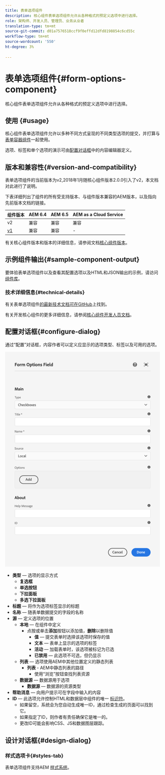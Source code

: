 ```yaml
---
title: 表单选项组件
description: 核心组件表单选项组件允许从各种格式的预定义选项中进行选择。
role: 架构师、开发人员、管理员、业务从业者
translation-type: tm+mt
source-git-commit: d01a7576518ccf9f0effd12dfd8198854c6cd55c
workflow-type: tm+mt
source-wordcount: '550'
ht-degree: 3%

---
```



# 表单选项组件{#form-options-component}

核心组件表单选项组件允许从各种格式的预定义选项中进行选择。

## 使用 {#usage}

核心组件表单选项组件允许以多种不同方式呈现的不同类型选项的提交，并打算与[表单容器组件](form-container.md)一起使用。

选项、标签和单个选项的演示可由[配置对话框](#configure-dialog)中的内容编辑器定义。

## 版本和兼容性{#version-and-compatibility}

表单选项组件的当前版本为v2,2018年1月随核心组件版本2.0.0引入了v2，本文档对此进行了说明。

下表详细列出了组件的所有受支持版本、与组件版本兼容的AEM版本，以及指向先前版本文档的链接。

| 组件版本 | AEM 6.4 | AEM 6.5 | AEM as a Cloud Service |
|--- |--- |--- |---|
| v2 | 兼容 | 兼容 | 兼容 |
| [v1](/help/components/v1/form-options-v1.md) | 兼容 | 兼容 | - |

有关核心组件版本和版本的详细信息，请参阅文档[核心组件版本](/help/versions.md)。

## 示例组件输出{#sample-component-output}

要体验表单选项组件以及查看其配置选项以及HTML和JSON输出的示例，请访问[组件库](https://adobe.com/go/aem_cmp_library_form_options)。

### 技术详细信息{#technical-details}

有关表单选项组件[的最新技术文档可在GitHub](https://adobe.com/go/aem_cmp_tech_form_options_v2)上找到。

有关开发核心组件的更多详细信息，请参阅[核心组件开发人员文档](/help/developing/overview.md)。

## 配置对话框{#configure-dialog}

通过“配置”对话框，内容作者可以定义应显示的选项类型、标签以及可用的选项。

![表单选项组件的编辑对话框](/help/assets/form-options-edit.png)

* **类型**  — 选项的显示方式
   * **复选框**
   * **单选按钮**
   * **下拉面板**
   * **多选下拉面板**
* **标题**  — 将作为选项标签显示的标题
* **名称**  — 随表单数据提交的字段的名称
* **源**  — 定义选项的位置
   * **本地**  — 在组件中定义
      * 点按或单击&#x200B;**添加**&#x200B;按钮以添加值，**删除**&#x200B;以删除值
         * **值**  — 提交表单时选择该选项时保存的值
         * **文本**  — 表单上显示的选项的标签
         * **活动**  — 加载表单时，该选项被标记为已选
         * **已禁用**  — 此选项不可选，但仍显示
   * **列表**  — 选项使用AEM中其他位置定义的静态列表
      * **列表** - AEM中静态列表的路径
         * 使用“浏览”按钮查找列表资源
   * **数据源**  — 数据源用于选项
      * **数据源**  — 数据源的资源类型
* **帮助消息**  — 向用户提示可在字段中输入的内容
* **ID**  — 此选项允许控制HTML和数据层中组件的唯一 [标识符](/help/developing/data-layer/overview.md)。
   * 如果留空，系统会为您自动生成唯一ID，通过检查生成的页面可以找到它。
   * 如果指定了ID，则作者有责任确保它是唯一的。
   * 更改ID可能会影响CSS、JS和数据图层跟踪。

## 设计对话框{#design-dialog}

### 样式选项卡{#styles-tab}

表单选项组件支持AEM [样式系统](/help/get-started/authoring.md#component-styling)。
